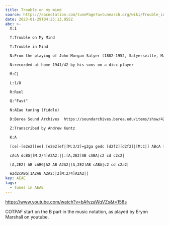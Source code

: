 ```yaml
---
title: Trouble on my mind
source: https://abcnotation.com/tunePage?a=tunearch.org/wiki/Trouble_in_Mind.no-ext/0001
date: 2023-01-29T04:25:13.955Z
abc: >-
  X:1

  T:Trouble on My Mind

  T:Trouble in Mind

  N:From the playing of John Morgan Salyer (1882-1952, Salyersville, Magoffin County, eastern Ky.)

  N:recorded at home 1941/42 by his sons on a disc player

  M:C|

  L:1/8

  R:Reel

  Q:"Fast"

  N:AEae tuning (fiddle)

  D:Berea Sound Archives  https://soundarchives.berea.edu/items/show/4291

  Z:Transcribed by Andrew Kuntz

  K:A

  [ce]-[e2e2][ee] [e2e2]ef|[M:3/2]=g2ga gedc [d2f2][d2f2]|[M:C|] ABcA [d2f2][d2f2]|e3f e2AB|

  cAcA dcBG|[M:2/4]A2A2:||:[A,2E2]AB cABA|c2 cd c2c2|

  [A,2E2] AB cABG|A2 AB A2A2|[A,2E2]AB cABA|c2 cd c2a2|

  e2d2cABG|1A2AB A2A2:|2[M:2/4]A2A2||
key: AEAE
tags:
  - Tunes in AEAE
---
```

https://www.youtube.com/watch?v=bAfvzaWqVZs&t=158s

COTPAF start on the B part in the music notation, as played by Erynn Marshall on youtube.